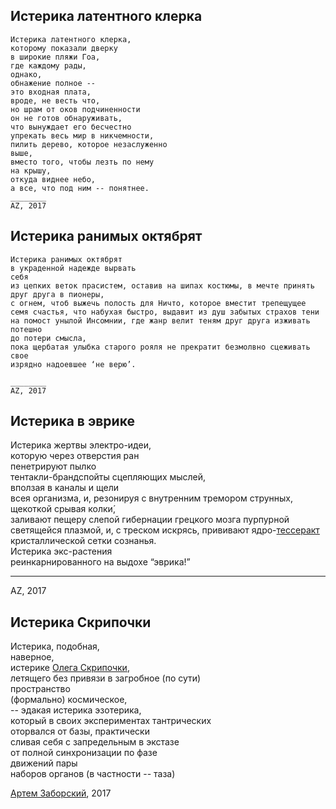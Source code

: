 
## Истерика латентного клерка
```
Истерика латентного клерка, 
которому показали дверку 
в широкие пляжи Гоа, 
где каждому рады, 
однако, 
обнажение полное -- 
это входная плата, 
вроде, не весть что, 
но шрам от оков подчиненности 
он не готов обнаруживать, 
что вынуждает его бесчестно
упрекать весь мир в никчемности, 
пилить дерево, которое незаслуженно 
выше, 
вместо того, чтобы лезть по нему 
на крышу, 
откуда виднее небо,
а все, что под ним -- понятнее. 
________
AZ, 2017
```


## Истерика ранимых октябрят 
```
Истерика ранимых октябрят 
в украденной надежде вырвать
себя 
из цепких веток прасистем, оставив на шипах костюмы, в мечте принять друг друга в пионеры, 
с огнем, чтоб выжечь полость для Ничто, которое вместит трепещущее семя счастья, что набухая быстро, выдавит из душ забытых страхов тени на помост унылой Инсомнии, где жанр велит теням друг друга изживать потешно 
до потери смысла, 
пока щербатая улыбка старого рояля не прекратит безмолвно сцеживать свое 
изрядно надоевшее ‘не верю’.

________
AZ, 2017
```

## Истерика в эврике

Истерика жертвы электро-идеи,   
которую через отверстия ран   
пенетрируют пылко   
тентакли-брандспойты сцепляющих мыслей,   
вползая в каналы и щели   
всея организма, и, резонируя с внутренним тремором струнных,   
щекоткой срывая колки́,   
заливают пещеру слепой гибернации грецкого мозга пурпурной светящейся плазмой, и, с треском искрясь, прививают 
ядро-[тессеракт](https://ru.wikipedia.org/wiki/%D0%A2%D0%B5%D1%81%D1%81%D0%B5%D1%80%D0%B0%D0%BA%D1%82)   
кристаллической сетки сознанья.   
Истерика экс-растения   
реинкарнированного на выдохе “эврика!”  

________
AZ, 2017


## Истерика Скрипочки  

Истерика, подобная,  
наверное,  
истерике [Олега Скрипочки](http://www.iflscience.com/space/scott-kelly-reveals-how-a-russian-cosmonaut-was-almost-lost-in-space/),   
летящего без привязи в загробное (по сути)  
пространство  
(формально) космическое,   
-- эдакая истерика эзотерика,  
который в своих экспериментах тантрических  
оторвался от базы, практически  
сливая себя с запредельным в экстазе  
от полной синхронизации по фазе  
движений пары  
наборов органов (в частности -- таза)  


[Артем Заборский](http://www.zaborskiy.org/), 2017

